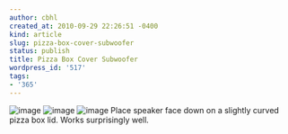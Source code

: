 ```yaml
---
author: cbhl
created_at: 2010-09-29 22:26:51 -0400
kind: article
slug: pizza-box-cover-subwoofer
status: publish
title: Pizza Box Cover Subwoofer
wordpress_id: '517'
tags:
- '365'
---
```


![image](http://images.azuresky.ca/blog/wp-content/uploads/2010/09/wpid-IMG_20100929_222425.jpg)
![image](http://images.azuresky.ca/blog/wp-content/uploads/2010/09/wpid-wp-1285813546344.jpg)
![image](http://images.azuresky.ca/blog/wp-content/uploads/2010/09/wpid-wp-1285813559266.jpg)
Place speaker face down on a slightly curved pizza box lid. Works
surprisingly well.
